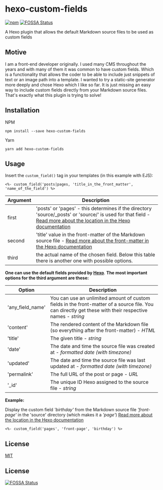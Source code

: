 # hexo-custom-fields
[![npm](https://img.shields.io/npm/dt/hexo-custom-fields.svg)](https://www.npmjs.com/package/hexo-custom-fields) [![FOSSA Status](https://app.fossa.io/api/projects/git%2Bgithub.com%2Floehnertz%2Fhexo-custom-fields.svg?type=shield)](https://app.fossa.io/projects/git%2Bgithub.com%2Floehnertz%2Fhexo-custom-fields?ref=badge_shield)
   
A Hexo plugin that allows the default Markdown source files to be used as custom fields

## Motive

I am a front-end developer originally. I used many CMS throughout
the years and with many of them it was common to have custom fields.
Which is a functionality that allows the coder to be able to include just snippets
of text or an image path into a template.
I wanted to try a static-site generator more deeply and chose Hexo which I like so far.
It is just missing an easy way to include custom fields directly from
your Markdown source files.
That's exactly what this plugin is trying to solve!

## Installation

NPM
```
npm install --save hexo-custom-fields
```

Yarn
```
yarn add hexo-custom-fields
```

## Usage

Insert the `custom_field()` tag in your templates (in this example with EJS):

```
<%- custom_field('posts|pages, 'title_in_the_front_matter', 'name_of_the_field') %>
```

Argument | Description
-------- | -----------
first     | 'posts' or 'pages' - this determines if the directory 'source/_posts' or 'source/' is used for that field - [Read more about the location in the Hexo documentation](https://hexo.io/docs/writing.html#Layout)
second     |  'title' value in the front-matter of the Markdown source file - [Read more about the front-matter in the Hexo documentation](https://hexo.io/docs/front-matter.html)
third   |  the actual name of the chosen field. Below this table there is another one with possible options.


**One can use the default fields provided by [Hexo](https://hexo.io/docs/variables.html#Page-Variables)**.
**The most important options for the third argument are these:**

Option   | Description
-------- | -----------
'any_field_name'    |  You can use an unlimited amount of custom fields in the front-matter of a source file. You can directly get these with their respective names - *string*
'content'           |  The rendered content of the Markdown file (so everything after the front-matter) - *HTML*
'title'             |  The given title - *string*
'date'              |  The date and time the source file was created at - *formatted date (with timezone)*
'updated'           |  The date and time the source file was last updated at - *formatted date (with timezone)*
'permalink'         |  The full URL of the post or page - *URL*
'_id'               |  The unique ID Hexo assigned to the source file - *string*


**Example:**

Display the custom field *'birthday'*
from the Markdown source file *'front-page'*
in the 'source' directory (which makes it a *'page'*)
[Read more about the location in the Hexo documentation](https://hexo.io/docs/writing.html#Layout)
```
<%- custom_field('pages', 'front-page', 'birthday') %>
```


License
-------

[MIT](LICENSE)


## License
[![FOSSA Status](https://app.fossa.io/api/projects/git%2Bgithub.com%2Floehnertz%2Fhexo-custom-fields.svg?type=large)](https://app.fossa.io/projects/git%2Bgithub.com%2Floehnertz%2Fhexo-custom-fields?ref=badge_large)